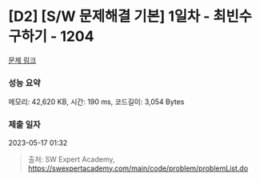 # [D2] [S/W 문제해결 기본] 1일차 - 최빈수 구하기 - 1204 

[문제 링크](https://swexpertacademy.com/main/code/problem/problemDetail.do?contestProbId=AV13zo1KAAACFAYh) 

### 성능 요약

메모리: 42,620 KB, 시간: 190 ms, 코드길이: 3,054 Bytes

### 제출 일자

2023-05-17 01:32



> 출처: SW Expert Academy, https://swexpertacademy.com/main/code/problem/problemList.do